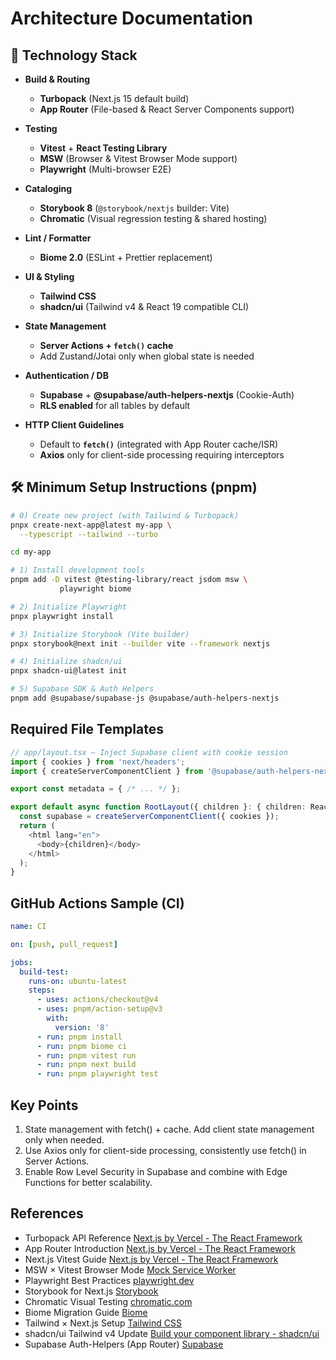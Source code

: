 # Architecture Documentation

## 🚀 Technology Stack

- **Build & Routing**  
  - **Turbopack** (Next.js 15 default build)  
  - **App Router** (File-based & React Server Components support)

- **Testing**  
  - **Vitest** + **React Testing Library**  
  - **MSW** (Browser & Vitest Browser Mode support)  
  - **Playwright** (Multi-browser E2E)

- **Cataloging**  
  - **Storybook 8** (`@storybook/nextjs` builder: Vite)  
  - **Chromatic** (Visual regression testing & shared hosting)

- **Lint / Formatter**  
  - **Biome 2.0** (ESLint + Prettier replacement)

- **UI & Styling**  
  - **Tailwind CSS**  
  - **shadcn/ui** (Tailwind v4 & React 19 compatible CLI)

- **State Management**  
  - **Server Actions + `fetch()` cache**  
  - Add Zustand/Jotai only when global state is needed

- **Authentication / DB**  
  - **Supabase** + **@supabase/auth-helpers-nextjs** (Cookie-Auth)  
  - **RLS enabled** for all tables by default

- **HTTP Client Guidelines**  
  - Default to **`fetch()`** (integrated with App Router cache/ISR)  
  - **Axios** only for client-side processing requiring interceptors

## 🛠️ Minimum Setup Instructions (pnpm)

```bash
# 0) Create new project (with Tailwind & Turbopack)
pnpx create-next-app@latest my-app \
  --typescript --tailwind --turbo

cd my-app

# 1) Install development tools
pnpm add -D vitest @testing-library/react jsdom msw \
           playwright biome

# 2) Initialize Playwright
pnpx playwright install

# 3) Initialize Storybook (Vite builder)
pnpx storybook@next init --builder vite --framework nextjs

# 4) Initialize shadcn/ui
pnpx shadcn-ui@latest init

# 5) Supabase SDK & Auth Helpers
pnpm add @supabase/supabase-js @supabase/auth-helpers-nextjs
```

## Required File Templates
```typescript
// app/layout.tsx — Inject Supabase client with cookie session
import { cookies } from 'next/headers';
import { createServerComponentClient } from '@supabase/auth-helpers-nextjs';

export const metadata = { /* ... */ };

export default async function RootLayout({ children }: { children: React.ReactNode }) {
  const supabase = createServerComponentClient({ cookies });
  return (
    <html lang="en">
      <body>{children}</body>
    </html>
  );
}
```

## GitHub Actions Sample (CI)
```yaml
name: CI

on: [push, pull_request]

jobs:
  build-test:
    runs-on: ubuntu-latest
    steps:
      - uses: actions/checkout@v4
      - uses: pnpm/action-setup@v3
        with:
          version: '8'
      - run: pnpm install
      - run: pnpm biome ci
      - run: pnpm vitest run
      - run: pnpm next build
      - run: pnpm playwright test
```

## Key Points
1. State management with fetch() + cache. Add client state management only when needed.
2. Use Axios only for client-side processing, consistently use fetch() in Server Actions.
3. Enable Row Level Security in Supabase and combine with Edge Functions for better scalability.

## References
- Turbopack API Reference [Next.js by Vercel - The React Framework](https://nextjs.org/docs/app/api-reference/turbopack)
- App Router Introduction [Next.js by Vercel - The React Framework](https://nextjs.org/docs/app)
- Next.js Vitest Guide [Next.js by Vercel - The React Framework](https://nextjs.org/docs/app/guides/testing/vitest)
- MSW × Vitest Browser Mode [Mock Service Worker](https://mswjs.io/docs/recipes/vitest-browser-mode/)
- Playwright Best Practices [playwright.dev](https://playwright.dev/docs/best-practices)
- Storybook for Next.js [Storybook](https://storybook.js.org/docs/get-started/frameworks/nextjs)
- Chromatic Visual Testing [chromatic.com](https://www.chromatic.com/storybook)
- Biome Migration Guide [Biome](https://biomejs.dev/guides/migrate-eslint-prettier/)
- Tailwind × Next.js Setup [Tailwind CSS](https://tailwindcss.com/docs/guides/nextjs)
- shadcn/ui Tailwind v4 Update [Build your component library - shadcn/ui](https://ui.shadcn.com/docs/tailwind-v4)
- Supabase Auth-Helpers (App Router) [Supabase](https://supabase.com/docs/guides/auth/auth-helpers/nextjs) 